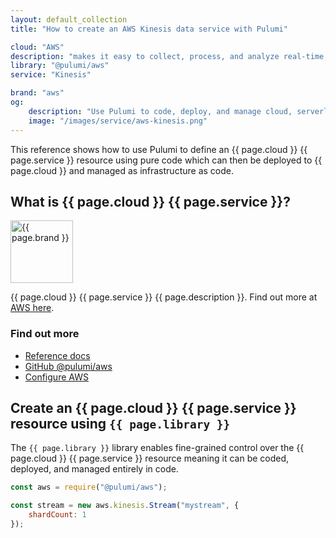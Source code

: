 ```yaml
---
layout: default_collection
title: "How to create an AWS Kinesis data service with Pulumi"

cloud: "AWS"
description: "makes it easy to collect, process, and analyze real-time, streaming data so you can get timely insights and react quickly to new information"
library: "@pulumi/aws"
service: "Kinesis"

brand: "aws"
og:
    description: "Use Pulumi to code, deploy, and manage cloud, serverless, and container apps and infrastructure"
    image: "/images/service/aws-kinesis.png"
---
```


[AWS here]: https://aws.amazon.com/kinesis/
[Reference docs]: /reference/aws.html
[GitHub @pulumi/aws]: https://github.com/pulumi/pulumi-aws
[Configure AWS]: /install/aws.html

This reference shows how to use Pulumi to define an {{ page.cloud }} {{ page.service }} resource using pure code which can then be deployed to {{ page.cloud }} and managed as infrastructure as code.

<div class="row">
<div class="col-md-9" markdown="1">

## What is {{ page.cloud }} {{ page.service }}?

<img class="how-to-logo" src="/images/brand/{{ page.brand }}.png" alt="{{ page.brand }}" width="100">

{{ page.cloud }} {{ page.service }} {{ page.description }}. Find out more at [AWS here].

</div>
<div class="col-md-3 find-out-more" markdown="1">

### Find out more

* [Reference docs]
* [GitHub @pulumi/aws]
* [Configure AWS]

</div>
</div>



## Create an {{ page.cloud }} {{ page.service }} resource using `{{ page.library }}`

The `{{ page.library }}` library enables fine-grained control over the {{ page.cloud }} {{ page.service }} resource meaning it can be coded, deployed, and managed entirely in code. 

```javascript
const aws = require("@pulumi/aws");

const stream = new aws.kinesis.Stream("mystream", {
    shardCount: 1
});
```